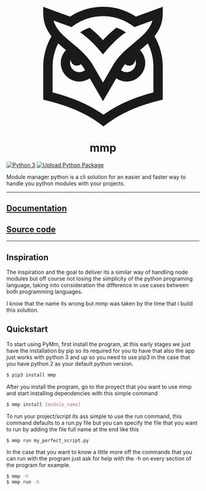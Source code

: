 <p align="center">
  <svg xmlns="http://www.w3.org/2000/svg" id="Layer_1" enable-background="new 0 0 512.326 512.326" height="312" viewBox="0 0 512.326 512.326" width="312" fill="currentColor"><path d="m512.163 29.237.164-28.698-115.285 41.798c-41.838-27.65-90.318-42.213-140.879-42.213s-99.041 14.563-140.878 42.214l-115.285-41.799.164 28.698c.23 40.495 14.574 71.216 35.26 97.164-23.095 39.227-35.26 83.872-35.26 129.722v141.695l15.245 3.731c97.329 23.825 170.632 56.084 230.688 101.523l12.067 9.13 12.067-9.13c61.362-46.426 133.394-78.686 226.688-101.523l15.245-3.731v-141.694c0-45.85-12.165-90.495-35.26-129.722 20.685-25.949 35.028-56.669 35.259-97.165zm-390.871 57.826 8.578-6.193c36.92-26.657 80.592-40.747 126.293-40.747s89.373 14.09 126.293 40.747l8.578 6.193 76.986-27.913c-11.221 39.679-43.822 66.704-80.474 97.088-34.556 28.646-70.277 58.268-92.872 102.172l-38.512 66.02-38.512-66.02c-22.595-43.905-58.316-73.526-92.872-102.172-36.651-30.383-69.252-57.408-80.472-97.087zm191.084 181.185-.213-.124.226.115zm38.644-22.767c4.602 4.128 10.683 6.642 17.352 6.642 14.236 0 25.792-11.442 25.991-25.63 1.812 4.423 2.8 9.16 2.8 13.979 0 21.493-18.222 39.651-39.791 39.651-8.737 0-17.27-3.253-24.167-8.889 5.176-9.139 11.193-17.677 17.815-25.753zm-233.057-18.987c.199 14.188 11.755 25.63 25.99 25.63 6.669 0 12.75-2.514 17.353-6.642 6.622 8.076 12.639 16.613 17.815 25.753-6.897 5.636-15.431 8.889-24.167 8.889-21.569 0-39.791-18.158-39.791-39.651 0-4.82.988-9.556 2.8-13.979zm81.974 41.745.226-.115-.212.124zm272.226 98.318c-85.653 22.423-154.362 53.159-214.014 95.756-58.853-41.833-128.84-72.573-217.986-95.769v-110.42c0-34.76 8.28-68.687 24.082-99.208 10.769 9.973 22.125 19.437 33.424 28.806-14.176 14.483-22.506 33.959-22.506 54.75 0 21.105 8.366 41.068 23.557 56.21 15.165 15.116 35.136 23.441 56.234 23.441 15.822 0 31.242-5.056 44.223-13.998l56.986 97.691 56.986-97.691c12.981 8.942 28.401 13.998 44.223 13.998 21.098 0 41.069-8.325 56.234-23.441 15.191-15.142 23.557-35.104 23.557-56.21 0-20.791-8.33-40.267-22.506-54.75 11.299-9.369 22.655-18.833 33.424-28.806 15.802 30.52 24.082 64.448 24.082 99.208zm-313.841-256.756c12.644-8.483 26.187-15.219 40.364-20.111 19.616 15.132 38.716 32.82 57.477 53.225 18.761-20.405 37.861-38.094 57.477-53.225 14.177 4.892 27.72 11.628 40.364 20.111-28.397 19.373-55.713 44.618-82.597 76.269l-15.244 17.947-15.244-17.947c-26.884-31.651-54.2-56.896-82.597-76.269z"/></svg>
  <h1 align="center">mmp</h1>
</p>

[![Python 3](https://img.shields.io/badge/python-3-blue.svg)](https://www.python.org/downloads/release/python-3)
[![Upload Python Package](https://github.com/alfonsocv12/mmp/actions/workflows/python-publish.yml/badge.svg)](https://github.com/alfonsocv12/mmp/actions/workflows/python-publish.yml)

Module manager python  is a cli solution for an easier and faster way to handle you python modules
with your projects.

---

## [Documentation](https://mmp-y.com)

## [Source code](https://github.com/alfonsocv12/mmp)

---

## Inspiration

The inspiration and the goal to deliver its a similar way of handling node modules
but off course not losing the simplicity of the python programing language, taking
into consideration the difference in use cases between both programming languages.

I know that the name its wrong but mmp was taken by the time that i build this
solution.

## Quickstart

To start using PyMm, first install the program, at this early stages we just have
the installation by pip so its required for you to have that also the app just works
with python 3 and up so you need to use pip3 in the case that you have python 2 as
your default python version.

```bash
$ pip3 install mmp
```

After you install the program, go to the proyect that you want to use mmp and
start installing dependencies with this simple command

```bash
$ mmp install [module_name]
```

To run your project/script its ass simple to use the run command, this command defaults
to a run.py file but you can specify the file that you want to run by adding the file
full name at the end like this

```bash
$ mmp run my_perfect_script.py
```

In the case that you want to know a little more off the commands that you can run
with the program just ask for help with the -h on every section of the program for
example.

```bash
$ mmp -h
$ mmp run -h
```
